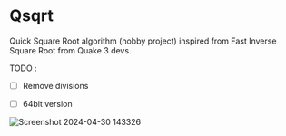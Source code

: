 # Qsqrt
Quick Square Root algorithm (hobby project) inspired from Fast Inverse Square Root from Quake 3 devs.

TODO :
- [ ] Remove divisions
- [ ] 64bit version


![Screenshot 2024-04-30 143326](https://github.com/Itz-Broken-xd/Qsqrt/assets/127822226/d8969370-79bd-4ee6-be76-57ba2543cb97)
